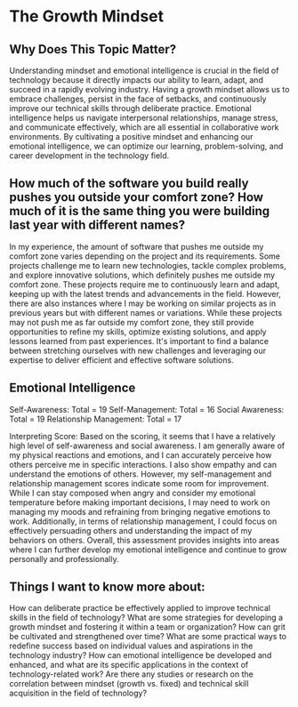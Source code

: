 
# The Growth Mindset

## Why Does This Topic Matter?
Understanding mindset and emotional intelligence is crucial in the field of technology because it directly impacts our ability to learn, adapt, and succeed in a rapidly evolving industry. Having a growth mindset allows us to embrace challenges, persist in the face of setbacks, and continuously improve our technical skills through deliberate practice. Emotional intelligence helps us navigate interpersonal relationships, manage stress, and communicate effectively, which are all essential in collaborative work environments. By cultivating a positive mindset and enhancing our emotional intelligence, we can optimize our learning, problem-solving, and career development in the technology field.

## How much of the software you build really pushes you outside your comfort zone? How much of it is the same thing you were building last year with different names?


In my experience, the amount of software that pushes me outside my comfort zone varies depending on the project and its requirements. Some projects challenge me to learn new technologies, tackle complex problems, and explore innovative solutions, which definitely pushes me outside my comfort zone. These projects require me to continuously learn and adapt, keeping up with the latest trends and advancements in the field. However, there are also instances where I may be working on similar projects as in previous years but with different names or variations. While these projects may not push me as far outside my comfort zone, they still provide opportunities to refine my skills, optimize existing solutions, and apply lessons learned from past experiences. It's important to find a balance between stretching ourselves with new challenges and leveraging our expertise to deliver efficient and effective software solutions.

## Emotional Intelligence
Self-Awareness: Total = 19
Self-Management: Total = 16
Social Awareness: Total = 19
Relationship Management: Total = 17

Interpreting  Score:
Based on the scoring, it seems that I have a relatively high level of self-awareness and social awareness. I am generally aware of my physical reactions and emotions, and I can accurately perceive how others perceive me in specific interactions. I also show empathy and can understand the emotions of others. However, my self-management and relationship management scores indicate some room for improvement. While I can stay composed when angry and consider my emotional temperature before making important decisions, I may need to work on managing my moods and refraining from bringing negative emotions to work. Additionally, in terms of relationship management, I could focus on effectively persuading others and understanding the impact of my behaviors on others. Overall, this assessment provides insights into areas where I can further develop my emotional intelligence and continue to grow personally and professionally.

## Things I want to know more about:

How can deliberate practice be effectively applied to improve technical skills in the field of technology?
What are some strategies for developing a growth mindset and fostering it within a team or organization?
How can grit be cultivated and strengthened over time?
What are some practical ways to redefine success based on individual values and aspirations in the technology industry?
How can emotional intelligence be developed and enhanced, and what are its specific applications in the context of technology-related work?
Are there any studies or research on the correlation between mindset (growth vs. fixed) and technical skill acquisition in the field of technology?